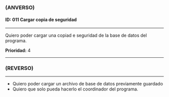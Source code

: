 ### **(ANVERSO)**

#### **ID:** 011 **Cargar copia de seguridad**

---

Quiero poder cargar una copiad e seguridad de la base de datos del programa.

**Prioridad:** 4

---

### **(REVERSO)**

---

+ Quiero poder cargar un archivo de base de datos previamente guardado
+ Quiero que solo pueda hacerlo el coordinador del programa.
